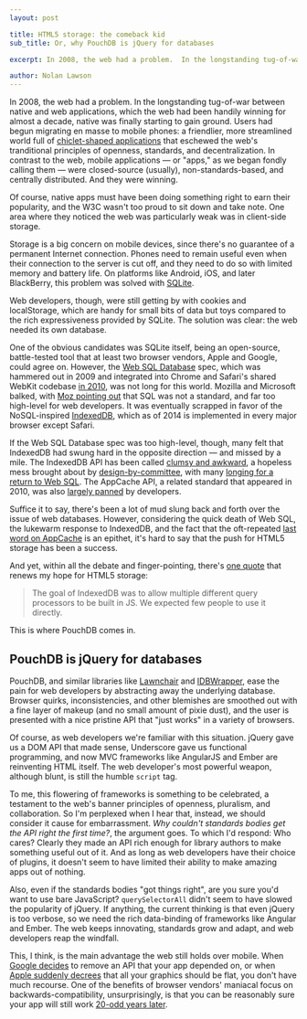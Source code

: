 ```yaml
---
layout: post

title: HTML5 storage: the comeback kid
sub_title: Or, why PouchDB is jQuery for databases

excerpt: In 2008, the web had a problem.  In the longstanding tug-of-war between native and web applications, which the web had been handily winning for almost a decade&hellip;

author: Nolan Lawson
---
```


In 2008, the web had a problem.  In the longstanding tug-of-war between native and web applications, which the web had been handily winning for almost a decade, native was finally starting to gain ground.  Users had begun migrating en masse to mobile phones: a friendlier, more streamlined world full of [chiclet-shaped applications][batelle-chiclets] that eschewed the web's tranditional principles of openness, standards, and decentralization. In contrast to the web, mobile applications &mdash; or "apps," as we began fondly calling them &mdash; were closed-source (usually), non-standards-based, and centrally distributed.  And they were winning.

Of course, native apps must have been doing something right to earn their popularity, and the W3C wasn't too proud to sit down and take note. One area where they noticed the web was particularly weak was in client-side storage.

Storage is a big concern on mobile devices, since there's no guarantee of a permanent Internet connection. Phones need to remain useful even when their connection to the server is cut off, and they need to do so with limited memory and battery life.  On platforms like Android, iOS, and later BlackBerry, this problem was solved with [SQLite][].

Web developers, though, were still getting by with cookies and localStorage, which are handy for small bits of data but toys compared to the rich expressiveness provided by SQLite.  The solution was clear: the web needed its own database.

One of the obvious candidates was SQLite itself, being an open-source, battle-tested tool that at least two browser vendors, Apple and Google, could agree on.  However, the [Web SQL Database][websql] spec, which was hammered out in 2009 and integrated into Chrome and Safari's shared WebKit codebase [in 2010][chrome-websql], was not long for this world.  Mozilla and Microsoft balked, with [Moz pointing out][moz-websql] that SQL was not a standard, and far too high-level for web developers. It was eventually scrapped in favor of the NoSQL-inspired [IndexedDB][idb], which as of 2014 is implemented in every major browser except Safari.

If the Web SQL Database spec was too high-level, though, many felt that IndexedDB had swung hard in the opposite direction &mdash; and missed by a mile.  The IndexedDB API has been called [clumsy and awkward][idb-portmortem], a hopeless mess brought about by [design-by-committee][mikeal-idb], with many [longing for a return to Web SQL][websql-painful].  The AppCache API, a related standard that appeared in 2010, was also [largely panned][tobie-appcache] by developers.

Suffice it to say, there's been a lot of mud slung back and forth over the issue of web databases. However, considering the quick death of Web SQL, the lukewarm response to IndexedDB, and the fact that the oft-repeated [last word on AppCache][appcache-douchebag] is an epithet, it's hard to say that the push for HTML5 storage has been a success.

And yet, within all the debate and finger-pointing, there's [one quote][bateman] that renews my hope for HTML5 storage:

> The goal of IndexedDB was to allow multiple different query processors to be built in JS. We expected few people to use it directly.

This is where PouchDB comes in.

PouchDB is jQuery for databases
--------------------

PouchDB, and similar libraries like [Lawnchair][] and [IDBWrapper][], ease the pain for web developers by abstracting away the underlying database.  Browser quirks, inconsistencies, and other blemishes are smoothed out with a fine layer of makeup (and no small amount of pixie dust), and the user is presented with a nice pristine API that "just works" in a variety of browsers.

Of course, as web developers we're familiar with this situation. jQuery gave us a DOM API that made sense, Underscore gave us functional programming, and now MVC frameworks like AngularJS and Ember are reinventing HTML itself. The web developer's most powerful weapon, although blunt, is still the humble `script` tag.

To me, this flowering of frameworks is something to be celebrated, a testament to the web's banner principles of openness, pluralism, and collaboration.  So I'm perplexed when I hear that, instead, we should consider it cause for embarrassment.  *Why couldn't standards bodies get the API right the first time?*, the argument goes.  To which I'd respond: Who cares? Clearly they made an API rich enough for library authors to make something useful out of it. And as long as web developers have their choice of plugins, it doesn't seem to have limited their ability to make amazing apps out of nothing.

Also, even if the standards bodies "got things right", are you sure you'd want to use bare JavaScript?  `querySelectorAll` didn't seem to have slowed the popularity of jQuery.  If anything, the current thinking is that even jQuery is too verbose, so we need the rich data-binding of frameworks like Angular and Ember.  The web keeps innovating, standards grow and adapt, and web developers reap the windfall.

This, I think, is the main advantage the web still holds over mobile.  When [Google decides][kitkat-sdcard] to remove an API that your app depended on, or when [Apple suddenly decrees][ios7.0] that all your graphics should be flat, you don't have much recourse. One of the benefits of browser vendors' maniacal focus on backwards-compatibility, unsurprisingly, is that you can be reasonably sure your app will still work [20-odd years later][spacejam].



[kitkat-sdcard]: http://www.androidcentral.com/kitkat-sdcard-changes
[spacejam]: http://www2.warnerbros.com/spacejam/movie/jam.htm
[ios7.0]: https://developer.apple.com/library/ios/releasenotes/General/WhatsNewIniOS/Articles/iOS7.html
[bateman]: https://twitter.com/adrianba/status/236249951049502720
[websql-painful]: http://lists.w3.org/Archives/Public/public-webapps/2011JanMar/1114.html
[moz-websql]: https://hacks.mozilla.org/2010/06/beyond-html5-database-apis-and-the-road-to-indexeddb/
[idb-awkward]: http://www.html5rocks.com/en/tutorials/indexeddb/todo/#toc-step2
[dale-idb]: http://arandomurl.com/2013/02/21/thoughts-on-indexeddb.html
[idbs-vs-websql]: http://blog.harritronics.com/2011/03/on-web-sql-database-and-indexeddb.html
[idb-portmortem]: http://lists.w3.org/Archives/Public/www-tag/2013Feb/0003.html
[appcache-douchebag]: http://alistapart.com/article/application-cache-is-a-douchebag
[idbwrapper]: https://github.com/jensarps/IDBWrapper
[ydn-db]: https://github.com/yathit/ydn-db
[lawnchair]: http://brian.io/lawnchair/
[sqlite]: https://sqlite.org/
[websql]: http://www.w3.org/TR/webdatabase/
[idb]: http://www.w3.org/TR/IndexedDB/
[mikeal-idb]: https://twitter.com/mikeal/status/236185527026585600
[batelle-chiclets]: http://battellemedia.com/archives/2011/12/on-this-whole-web-is-dead-meme.php
[chrome-websql]: http://blog.chromium.org/2010/01/more-resources-for-developers.html
[tobie-appcache]: http://www.w3.org/2011/web-apps-ws/papers/Facebook.html